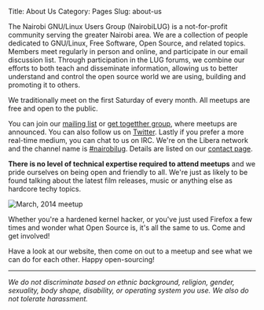 Title: About Us
Category: Pages
Slug: about-us

The Nairobi GNU/Linux Users Group (NairobiLUG) is a not-for-profit community serving the greater Nairobi area. We are a collection of people dedicated to GNU/Linux, Free Software, Open Source, and related topics. Members meet regularly in person and online, and participate in our email discussion list. Through participation in the LUG forums, we combine our efforts to both teach and disseminate information, allowing us to better understand and control the open source world we are using, building and promoting it to others.

We traditionally meet on the first Saturday of every month. All meetups are free and open to the public.

You can join our [mailing list]({filename}/pages/mailing-list.md) or [get togetther group](https://gettogether.community/nairobi-lug-None/), where meetups are announced. You can also follow us on [Twitter](https://twitter.com/nairobilug). Lastly if you prefer a more real-time medium, you can chat to us on IRC. We're on the Libera network and the channel name is [#nairobilug](irc://libera.chat/#nairobilug). Details are listed on our [contact page]({filename}/pages/contact.md).

**There is no level of technical expertise required to attend meetups** and we pride ourselves on being open and friendly to all. We're just as likely to be found talking about the latest film releases, music or anything else as hardcore techy topics.

![March, 2014 meetup]({static}/images/pages/about-us/meetup-march-2014.jpg "March, 2014 meetup")

Whether you're a hardened kernel hacker, or you've just used Firefox a few times and wonder what Open Source is, it's all the same to us. Come and get involved!

Have a look at our website, then come on out to a meetup and see what we can do for each other. Happy open-sourcing!

---

_We do not discriminate based on ethnic background, religion, gender, sexuality, body shape, disability, or operating system you use. We also do not tolerate harassment._
